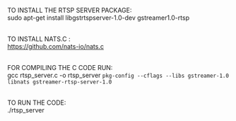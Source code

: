 TO INSTALL THE RTSP SERVER PACKAGE: </br>
sudo apt-get install libgstrtspserver-1.0-dev gstreamer1.0-rtsp </br></br>

TO INSTALL NATS.C : </br>
https://github.com/nats-io/nats.c </br></br>

FOR COMPILING THE C CODE RUN: </br>
gcc rtsp_server.c -o rtsp_server `pkg-config --cflags --libs gstreamer-1.0 libnats gstreamer-rtsp-server-1.0` </br></br>

TO RUN THE CODE: </br>
./rtsp_server </br>

